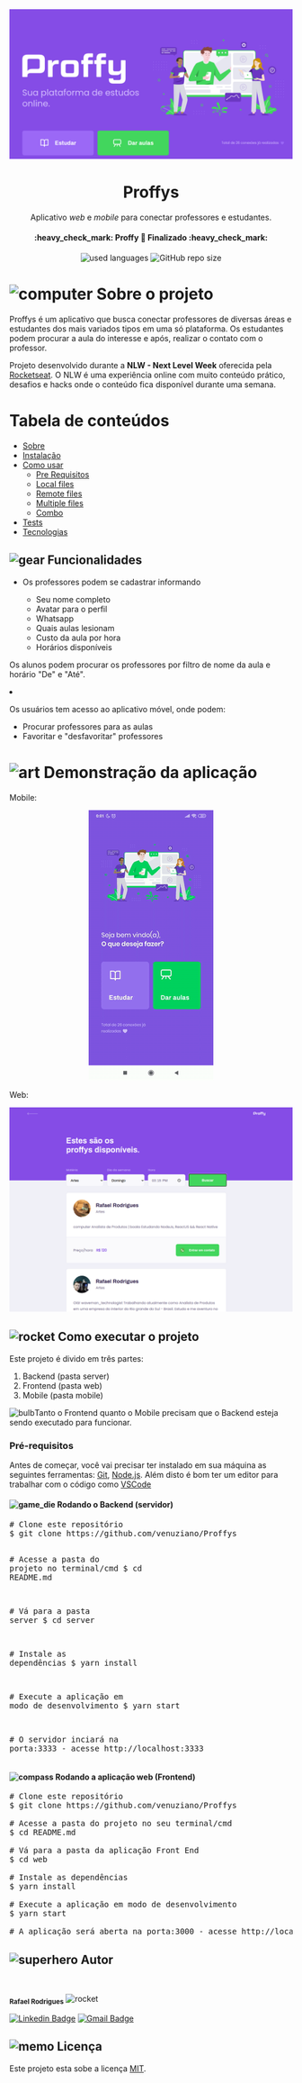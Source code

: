 <img alt="Banner" src="./assets/banner.png">

<h1 align="center">Proffys</h1>
<p align="center">Aplicativo <i>web</i> e <i>mobile</I> para conectar professores e estudantes.</p>

<h4 align="center"> 
	:heavy_check_mark:  Proffy 🚀 Finalizado  :heavy_check_mark:
</h4>

<p align="center">
  <img alt="used languages" src="https://img.shields.io/badge/languages-2-green">  
  <img alt="GitHub repo size" src="https://img.shields.io/github/repo-size/venuziano/Proffys">
</p>

<img class="emoji" alt="computer" height="20" width="20" src="https://github.githubassets.com/images/icons/emoji/unicode/1f4bb.png"> Sobre o projeto
=================

<p> Proffys é um aplicativo que busca conectar professores de diversas áreas e estudantes dos mais variados tipos em uma só plataforma. Os estudantes podem procurar a aula do interesse e após, realizar o contato com o professor. </p>

<p>Projeto desenvolvido durante a <strong>NLW - Next Level Week</strong> oferecida pela <a href="https://blog.rocketseat.com.br/primeira-next-level-week/" rel="nofollow">Rocketseat</a>.
O NLW é uma experiência online com muito conteúdo prático, desafios e hacks onde o conteúdo fica disponível durante uma semana.</p>

Tabela de conteúdos
=================
<!--ts-->
   * [Sobre](#Sobre)
   * [Instalação](#instalacao)
   * [Como usar](#como-usar)
      * [Pre Requisitos](#pre-requisitos)
      * [Local files](#local-files)
      * [Remote files](#remote-files)
      * [Multiple files](#multiple-files)
      * [Combo](#combo)
   * [Tests](#testes)
   * [Tecnologias](#tecnologias)
<!--te-->

<h2><a fallback-src="https://github.githubassets.com/images/icons/emoji/unicode/2699.png"><img class="emoji" alt="gear" height="20" width="20" src="https://github.githubassets.com/images/icons/emoji/unicode/2699.png"></g-emoji> Funcionalidades</h2>

<ul>
  <li>
  <p> Os professores podem se cadastrar informando</p>
    <ul class="contains-task-list">
      <li> Seu nome completo</li>
      <li> Avatar para o perfil</li>
      <li> Whatsapp</li>
      <li> Quais aulas lesionam </li>
      <li> Custo da aula por hora </li>
      <li> Horários disponíveis </li>
    </ul>
  </li>
</ul>

<p> Os alunos podem procurar os professores por filtro de nome da aula e horário "De" e "Até".</p>
  <li>
    <p> Os usuários tem acesso ao aplicativo móvel, onde podem:</p>
    <ul>
      <li> Procurar professores para as aulas</li>
      <li> Favoritar e "desfavoritar" professores</li>
    </ul>
  </li>
</ul>



<img class="emoji" alt="art" height="20" width="20" src="https://github.githubassets.com/images/icons/emoji/unicode/1f3a8.png"> Demonstração da aplicação
=================
Mobile:
<p align="center">
  <img alt="Procurar aulas" src="./assets/proffys.gif">
</p>

Web:
<p align="center" >
  <img alt="Procurar aulas" src="./assets/study.png">
</p>

<h2><a fallback-src="https://github.githubassets.com/images/icons/emoji/unicode/1f680.png"><img class="emoji" alt="rocket" height="20" width="20" src="https://github.githubassets.com/images/icons/emoji/unicode/1f680.png"></g-emoji> Como executar o projeto</h2>
<p>Este projeto é divido em três partes:</p>
<ol>
  <li>Backend (pasta server)</li>
  <li>Frontend (pasta web)</li>
  <li>Mobile (pasta mobile)</li>
</ol>
<p><g-emoji class="g-emoji" alias="bulb" fallback-src="https://github.githubassets.com/images/icons/emoji/unicode/1f4a1.png"><img class="emoji" alt="bulb" height="20" width="20" src="https://github.githubassets.com/images/icons/emoji/unicode/1f4a1.png"></g-emoji>Tanto o Frontend quanto o Mobile precisam que o Backend esteja sendo executado para funcionar.</p>

<h3><a></path></svg></a>Pré-requisitos</h3>

<p>Antes de começar, você vai precisar ter instalado em sua máquina as seguintes ferramentas:
<a href="https://git-scm.com" rel="nofollow">Git</a>, <a href="https://nodejs.org/en/" rel="nofollow">Node.js</a>.
Além disto é bom ter um editor para trabalhar com o código como <a href="https://code.visualstudio.com/" rel="nofollow">VSCode</a></p>

<h4><a fallback-src="https://github.githubassets.com/images/icons/emoji/unicode/1f3b2.png"><img class="emoji" alt="game_die" height="20" width="20" src="https://github.githubassets.com/images/icons/emoji/unicode/1f3b2.png"></g-emoji> Rodando o Backend (servidor)</h4>

<div class="highlight highlight-source-shell"><pre><span class="pl-c"><span class="pl-c">#</span> Clone este repositório</span>
$ git clone https://github.com/venuziano/Proffys

<span class="pl-c"><span class="pl-c">#</span> Acesse a pasta do projeto no terminal/cmd</span>
$ <span class="pl-c1">cd</span> README.md

<span class="pl-c"><span class="pl-c">#</span> Vá para a pasta server</span>
$ <span class="pl-c1">cd</span> server

<span class="pl-c"><span class="pl-c">#</span> Instale as dependências</span>
$ yarn install

<span class="pl-c"><span class="pl-c">#</span> Execute a aplicação em modo de desenvolvimento</span>
$ yarn start

<span class="pl-c"><span class="pl-c">#</span> O servidor inciará na porta:3333 - acesse http://localhost:3333 </span>
</pre></div>

<h4><a fallback-src="https://github.githubassets.com/images/icons/emoji/unicode/1f9ed.png"><img class="emoji" alt="compass" height="20" width="20" src="https://github.githubassets.com/images/icons/emoji/unicode/1f9ed.png"></g-emoji> Rodando a aplicação web (Frontend)</h4>

<pre><span class="pl-c"><span class="pl-c">#</span> Clone este repositório</span>
$ git clone https://github.com/venuziano/Proffys

<span class="pl-c"><span class="pl-c">#</span> Acesse a pasta do projeto no seu terminal/cmd</span>
$ <span class="pl-c1">cd</span> README.md

<span class="pl-c"><span class="pl-c">#</span> Vá para a pasta da aplicação Front End</span>
$ <span class="pl-c1">cd</span> web

<span class="pl-c"><span class="pl-c">#</span> Instale as dependências</span>
$ yarn install

<span class="pl-c"><span class="pl-c">#</span> Execute a aplicação em modo de desenvolvimento</span>
$ yarn start

<span class="pl-c"><span class="pl-c">#</span> A aplicação será aberta na porta:3000 - acesse http://localhost:3000</span>
</pre>

<h2><a fallback-src="https://github.githubassets.com/images/icons/emoji/unicode/1f9b8.png"><img class="emoji" alt="superhero" height="20" width="20" src="https://github.githubassets.com/images/icons/emoji/unicode/1f9b8.png"></g-emoji> Autor</h2>

<img src="https://avatars3.githubusercontent.com/u/15386984?s=460&u=a927908b5d7306d6d5eb234da4094b4a9c7dbdb4&v=4" width="100px;" alt="" style="max-width:100%;">

<sub><b>Rafael Rodrigues</b></sub>
<img class="emoji" alt="rocket" height="20" width="20" src="https://github.githubassets.com/images/icons/emoji/unicode/1f680.png">

[![Linkedin Badge](https://img.shields.io/badge/-Rafael-blue?style=flat-square&logo=Linkedin&logoColor=white&link=https://www.linkedin.com/in/rafaelRodr1gues/)](https://www.linkedin.com/in/rafaelRodr1gues/) 
[![Gmail Badge](https://img.shields.io/badge/-rafael.silva@universo.univates.br-c14438?style=flat-square&logo=Gmail&logoColor=white&link=mailto:rafael.silva@universo.univates.br)](mailto:rafael.silva@universo.univates.br)

<h2><a fallback-src="https://github.githubassets.com/images/icons/emoji/unicode/1f4dd.png"><img class="emoji" alt="memo" height="20" width="20" src="https://github.githubassets.com/images/icons/emoji/unicode/1f4dd.png"></g-emoji> Licença</h2>

<p>Este projeto esta sobe a licença <a href="/tgmarinho/README-ecoleta/blob/master/LICENSE">MIT</a>.</p>
